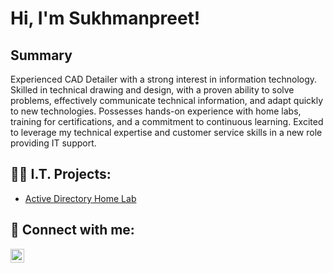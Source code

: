 <h1>Hi, I'm Sukhmanpreet! 

<h2>Summary</h2>

Experienced CAD Detailer with a strong interest in information technology. Skilled in technical drawing and design, with a proven ability to solve problems, effectively communicate technical information, and adapt quickly to new technologies. Possesses hands-on experience with home labs, training for certifications, and a commitment to continuous learning. Excited to leverage my technical expertise and customer service skills in a new role providing IT support.

<h2>👨‍💻 I.T. Projects:</h2>



  - [Active Directory Home Lab](https://github.com/ssidhu1994/Active-Directory-Home-Lab)


<h2> 🤳 Connect with me:</h2>

[<img align="left" alt="SukhmanpreetSidhu | LinkedIn" width="22px" src="https://cdn.jsdelivr.net/npm/simple-icons@v3/icons/linkedin.svg" />][linkedin]

[linkedin]: https://www.linkedin.com/in/sukhmanpreet-singh-sidhu/



